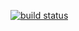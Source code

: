 [![build status](https://ci.gitlab.com/projects/5725/status.png?ref=master)](https://ci.gitlab.com/projects/5725?ref=master)
